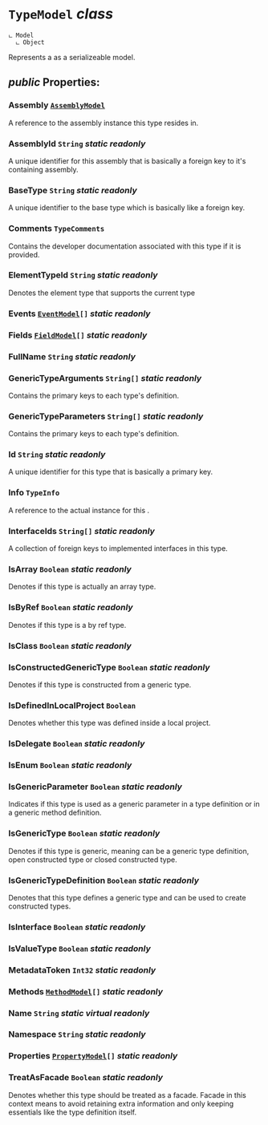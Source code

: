 # <code><span title="Represents a &lt;see cref=&quot;T:System.Type&quot; /&gt; as a serializeable model.">TypeModel</span></code> *class*

```
ட Model
  ட Object
```

Represents a <see cref="T:System.Type" /> as a serializeable model.

## *public* Properties:

### Assembly <code>[AssemblyModel](..\AssemblyModel.md)</code>

A reference to the assembly instance this type resides in.

### AssemblyId <code><span title="Represents text as a sequence of UTF-16 code units.">String</span></code> *static* *readonly*

A unique identifier for this assembly that is basically a foreign key to it's containing assembly.

### BaseType <code><span title="Represents text as a sequence of UTF-16 code units.">String</span></code> *static* *readonly*

A unique identifier to the base type which is basically like a foreign key.

### Comments <code><span title="Class, Struct or  delegate comments">TypeComments</span></code>

Contains the developer documentation associated with this type if it is provided.

### ElementTypeId <code><span title="Represents text as a sequence of UTF-16 code units.">String</span></code> *static* *readonly*

Denotes the element type that supports the current type

### Events <code>[EventModel](Members\EventModel.md)[]</code> *static* *readonly*



### Fields <code>[FieldModel](Members\FieldModel.md)[]</code> *static* *readonly*



### FullName <code><span title="Represents text as a sequence of UTF-16 code units.">String</span></code> *static* *readonly*



### GenericTypeArguments <code><span title="Represents text as a sequence of UTF-16 code units.">String[]</span></code> *static* *readonly*

Contains the primary keys to each type's definition.

### GenericTypeParameters <code><span title="Represents text as a sequence of UTF-16 code units.">String[]</span></code> *static* *readonly*

Contains the primary keys to each type's definition.

### Id <code><span title="Represents text as a sequence of UTF-16 code units.">String</span></code> *static* *readonly*

A unique identifier for this type that is basically a primary key.

### Info <code><span title="Represents type declarations for class types, interface types, array types, value types, enumeration types, type parameters, generic type definitions, and open or closed constructed generic types.">TypeInfo</span></code>

A reference to the actual <see cref="T:System.Type" /> instance for this <see cref="T:DotDocs.Core.Models.Language.TypeModel" />.

### InterfaceIds <code><span title="Represents text as a sequence of UTF-16 code units.">String[]</span></code> *static* *readonly*

A collection of foreign keys to implemented interfaces in this type.

### IsArray <code><span title="Represents a Boolean (&lt;see langword=&quot;true&quot; /&gt; or &lt;see langword=&quot;false&quot; /&gt;) value.">Boolean</span></code> *static* *readonly*

Denotes if this type is actually an array type.

### IsByRef <code><span title="Represents a Boolean (&lt;see langword=&quot;true&quot; /&gt; or &lt;see langword=&quot;false&quot; /&gt;) value.">Boolean</span></code> *static* *readonly*

Denotes if this type is a by ref type.

### IsClass <code><span title="Represents a Boolean (&lt;see langword=&quot;true&quot; /&gt; or &lt;see langword=&quot;false&quot; /&gt;) value.">Boolean</span></code> *static* *readonly*



### IsConstructedGenericType <code><span title="Represents a Boolean (&lt;see langword=&quot;true&quot; /&gt; or &lt;see langword=&quot;false&quot; /&gt;) value.">Boolean</span></code> *static* *readonly*

Denotes if this type is constructed from a generic type.

### IsDefinedInLocalProject <code><span title="Represents a Boolean (&lt;see langword=&quot;true&quot; /&gt; or &lt;see langword=&quot;false&quot; /&gt;) value.">Boolean</span></code>

Denotes whether this type was defined inside a local project.

### IsDelegate <code><span title="Represents a Boolean (&lt;see langword=&quot;true&quot; /&gt; or &lt;see langword=&quot;false&quot; /&gt;) value.">Boolean</span></code> *static* *readonly*



### IsEnum <code><span title="Represents a Boolean (&lt;see langword=&quot;true&quot; /&gt; or &lt;see langword=&quot;false&quot; /&gt;) value.">Boolean</span></code> *static* *readonly*



### IsGenericParameter <code><span title="Represents a Boolean (&lt;see langword=&quot;true&quot; /&gt; or &lt;see langword=&quot;false&quot; /&gt;) value.">Boolean</span></code> *static* *readonly*

Indicates if this type is used as a generic parameter in a type definition or in a generic method definition.

### IsGenericType <code><span title="Represents a Boolean (&lt;see langword=&quot;true&quot; /&gt; or &lt;see langword=&quot;false&quot; /&gt;) value.">Boolean</span></code> *static* *readonly*

Denotes if this type is generic, meaning can be a generic type definition, open constructed type or closed constructed type.

### IsGenericTypeDefinition <code><span title="Represents a Boolean (&lt;see langword=&quot;true&quot; /&gt; or &lt;see langword=&quot;false&quot; /&gt;) value.">Boolean</span></code> *static* *readonly*

Denotes that this type defines a generic type and can be used to create constructed types.

### IsInterface <code><span title="Represents a Boolean (&lt;see langword=&quot;true&quot; /&gt; or &lt;see langword=&quot;false&quot; /&gt;) value.">Boolean</span></code> *static* *readonly*



### IsValueType <code><span title="Represents a Boolean (&lt;see langword=&quot;true&quot; /&gt; or &lt;see langword=&quot;false&quot; /&gt;) value.">Boolean</span></code> *static* *readonly*



### MetadataToken <code><span title="Represents a 32-bit signed integer.">Int32</span></code> *static* *readonly*



### Methods <code>[MethodModel](Members\MethodModel.md)[]</code> *static* *readonly*



### Name <code><span title="Represents text as a sequence of UTF-16 code units.">String</span></code> *static* *virtual* *readonly*



### Namespace <code><span title="Represents text as a sequence of UTF-16 code units.">String</span></code> *static* *readonly*



### Properties <code>[PropertyModel](Members\PropertyModel.md)[]</code> *static* *readonly*



### TreatAsFacade <code><span title="Represents a Boolean (&lt;see langword=&quot;true&quot; /&gt; or &lt;see langword=&quot;false&quot; /&gt;) value.">Boolean</span></code> *static* *readonly*

Denotes whether this type should be treated as a facade. Facade in this context means
to avoid retaining extra information and only keeping essentials like the type definition itself.

